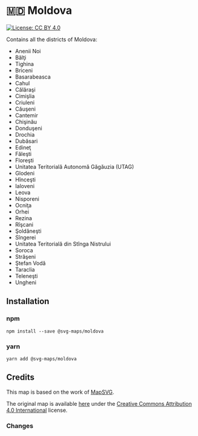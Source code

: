 # 🇲🇩 Moldova

[![License: CC BY 4.0](https://img.shields.io/badge/License-CC%20BY%204.0-blue.svg)](https://creativecommons.org/licenses/by/4.0/)

Contains all the districts of Moldova:

- Anenii Noi
- Bălţi
- Tighina
- Briceni
- Basarabeasca
- Cahul
- Călăraşi
- Cimişlia
- Criuleni
- Căuşeni
- Cantemir
- Chişinău
- Donduşeni
- Drochia
- Dubăsari
- Edineţ
- Făleşti
- Floreşti
- Unitatea Teritorială Autonomă Găgăuzia (UTAG)
- Glodeni
- Hînceşti
- Ialoveni
- Leova
- Nisporeni
- Ocniţa
- Orhei
- Rezina
- Rîşcani
- Şoldăneşti
- Sîngerei
- Unitatea Teritorială din Stînga Nistrului
- Soroca
- Străşeni
- Ştefan Vodă
- Taraclia
- Teleneşti
- Ungheni

## Installation

### npm

`npm install --save @svg-maps/moldova`

### yarn

`yarn add @svg-maps/moldova`

## Credits

This map is based on the work of [MapSVG](https://mapsvg.com).

The original map is available [here](https://mapsvg.com/maps/moldova) under the [Creative Commons Attribution 4.0 International](https://creativecommons.org/licenses/by/4.0/) license.

### Changes
